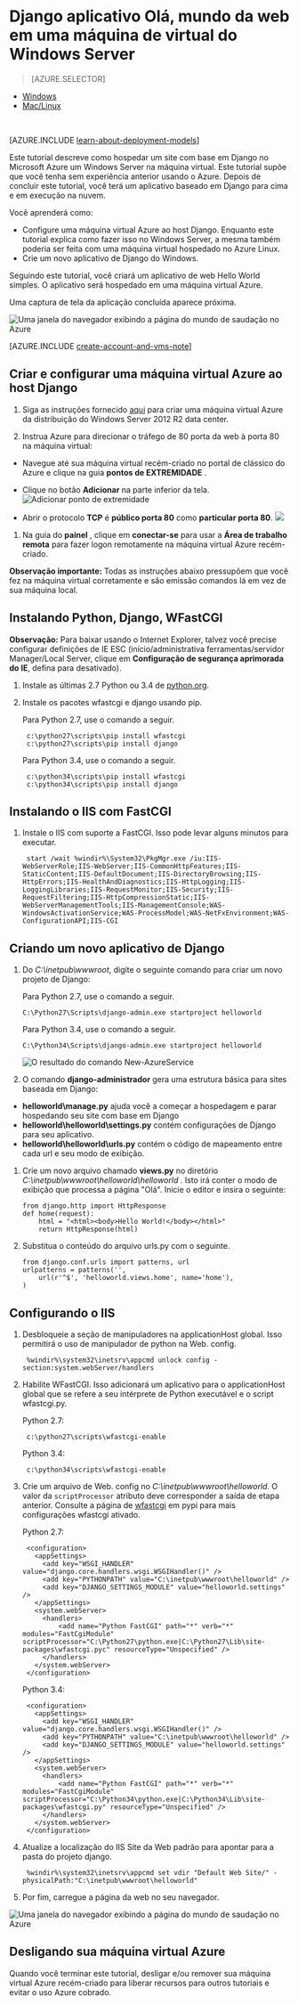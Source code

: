 <properties
    pageTitle="Python web app com Django | Microsoft Azure"
    description="Este tutorial ensina a hospedar um site com base em Django no Azure usando uma máquina virtual do Windows Server 2012 R2 análise usando o modelo clássico de implantação."
    services="virtual-machines-windows"
    documentationCenter="python"
    authors="huguesv"
    manager="wpickett"
    editor=""
    tags="azure-service-management"/>


<tags 
    ms.service="virtual-machines-windows" 
    ms.workload="web" 
    ms.tgt_pltfrm="vm-windows" 
    ms.devlang="python" 
    ms.topic="article" 
    ms.date="08/04/2015" 
    ms.author="huvalo"/>


# <a name="django-hello-world-web-application-on-a-windows-server-vm"></a>Django aplicativo Olá, mundo da web em uma máquina de virtual do Windows Server

> [AZURE.SELECTOR]
- [Windows](virtual-machines-windows-classic-python-django-web-app.md)
- [Mac/Linux](virtual-machines-linux-python-django-web-app.md)

<br>

[AZURE.INCLUDE [learn-about-deployment-models](../../includes/learn-about-deployment-models-classic-include.md)]
 

Este tutorial descreve como hospedar um site com base em Django no Microsoft Azure um Windows Server na máquina virtual. Este tutorial supõe que você tenha sem experiência anterior usando o Azure. Depois de concluir este tutorial, você terá um aplicativo baseado em Django para cima e em execução na nuvem.

Você aprenderá como:

* Configure uma máquina virtual Azure ao host Django. Enquanto este tutorial explica como fazer isso no Windows Server, a mesma também poderia ser feita com uma máquina virtual hospedado no Azure Linux.
* Crie um novo aplicativo de Django do Windows.

Seguindo este tutorial, você criará um aplicativo de web Hello World simples. O aplicativo será hospedado em uma máquina virtual Azure.

Uma captura de tela da aplicação concluída aparece próxima.

![Uma janela do navegador exibindo a página do mundo de saudação no Azure][1]

[AZURE.INCLUDE [create-account-and-vms-note](../../includes/create-account-and-vms-note.md)]

## <a name="creating-and-configuring-an-azure-virtual-machine-to-host-django"></a>Criar e configurar uma máquina virtual Azure ao host Django

1. Siga as instruções fornecido [aqui](virtual-machines-windows-classic-tutorial.md) para criar uma máquina virtual Azure da distribuição do Windows Server 2012 R2 data center.

1. Instrua Azure para direcionar o tráfego de 80 porta da web à porta 80 na máquina virtual:
 - Navegue até sua máquina virtual recém-criado no portal de clássico do Azure e clique na guia **pontos de EXTREMIDADE** .
 - Clique no botão **Adicionar** na parte inferior da tela.
    ![Adicionar ponto de extremidade](./media/virtual-machines-windows-classic-python-django-web-app/django-helloworld-addendpoint.png)

 - Abrir o protocolo **TCP** é **público porta 80** como **particular porta 80**.
![][port80]
1. Na guia do **painel** , clique em **conectar-se** para usar a **Área de trabalho remota** para fazer logon remotamente na máquina virtual Azure recém-criado.  

**Observação importante:** Todas as instruções abaixo pressupõem que você fez na máquina virtual corretamente e são emissão comandos lá em vez de sua máquina local.

## <a id="setup"> </a>Instalando Python, Django, WFastCGI

**Observação:** Para baixar usando o Internet Explorer, talvez você precise configurar definições de IE ESC (início/administrativa ferramentas/servidor Manager/Local Server, clique em **Configuração de segurança aprimorada do IE**, defina para desativado).

1. Instale as últimas 2.7 Python ou 3.4 de [python.org][].
1. Instale os pacotes wfastcgi e django usando pip.

    Para Python 2.7, use o comando a seguir.

        c:\python27\scripts\pip install wfastcgi
        c:\python27\scripts\pip install django

    Para Python 3.4, use o comando a seguir.

        c:\python34\scripts\pip install wfastcgi
        c:\python34\scripts\pip install django

## <a name="installing-iis-with-fastcgi"></a>Instalando o IIS com FastCGI

1. Instale o IIS com suporte a FastCGI.  Isso pode levar alguns minutos para executar.

        start /wait %windir%\System32\PkgMgr.exe /iu:IIS-WebServerRole;IIS-WebServer;IIS-CommonHttpFeatures;IIS-StaticContent;IIS-DefaultDocument;IIS-DirectoryBrowsing;IIS-HttpErrors;IIS-HealthAndDiagnostics;IIS-HttpLogging;IIS-LoggingLibraries;IIS-RequestMonitor;IIS-Security;IIS-RequestFiltering;IIS-HttpCompressionStatic;IIS-WebServerManagementTools;IIS-ManagementConsole;WAS-WindowsActivationService;WAS-ProcessModel;WAS-NetFxEnvironment;WAS-ConfigurationAPI;IIS-CGI

## <a name="creating-a-new-django-application"></a>Criando um novo aplicativo de Django

1.  Do *C:\inetpub\wwwroot*, digite o seguinte comando para criar um novo projeto de Django:

    Para Python 2.7, use o comando a seguir.

        C:\Python27\Scripts\django-admin.exe startproject helloworld

    Para Python 3.4, use o comando a seguir.

        C:\Python34\Scripts\django-admin.exe startproject helloworld

    ![O resultado do comando New-AzureService](./media/virtual-machines-windows-classic-python-django-web-app/django-helloworld-cmd-new-azure-service.png)

1.  O comando **django-administrador** gera uma estrutura básica para sites baseada em Django:

  -   **helloworld\manage.py** ajuda você a começar a hospedagem e parar hospedando seu site com base em Django
  -   **helloworld\helloworld\settings.py** contém configurações de Django para seu aplicativo.
  -   **helloworld\helloworld\urls.py** contém o código de mapeamento entre cada url e seu modo de exibição.

1.  Crie um novo arquivo chamado **views.py** no diretório *C:\inetpub\wwwroot\helloworld\helloworld* . Isto irá conter o modo de exibição que processa a página "Olá". Inicie o editor e insira o seguinte:

        from django.http import HttpResponse
        def home(request):
            html = "<html><body>Hello World!</body></html>"
            return HttpResponse(html)

1.  Substitua o conteúdo do arquivo urls.py com o seguinte.

        from django.conf.urls import patterns, url
        urlpatterns = patterns('',
            url(r'^$', 'helloworld.views.home', name='home'),
        )

## <a name="configuring-iis"></a>Configurando o IIS

1. Desbloqueie a seção de manipuladores na applicationHost global.  Isso permitirá o uso de manipulador de python na Web. config.

        %windir%\system32\inetsrv\appcmd unlock config -section:system.webServer/handlers

1. Habilite WFastCGI.  Isso adicionará um aplicativo para o applicationHost global que se refere a seu intérprete de Python executável e o script wfastcgi.py.

    Python 2.7:

        c:\python27\scripts\wfastcgi-enable

    Python 3.4:

        c:\python34\scripts\wfastcgi-enable

1. Crie um arquivo de Web. config no *C:\inetpub\wwwroot\helloworld*.  O valor da `scriptProcessor` atributo deve corresponder a saída de etapa anterior.  Consulte a página de [wfastcgi][] em pypi para mais configurações wfastcgi ativado.

    Python 2.7:

        <configuration>
          <appSettings>
            <add key="WSGI_HANDLER" value="django.core.handlers.wsgi.WSGIHandler()" />
            <add key="PYTHONPATH" value="C:\inetpub\wwwroot\helloworld" />
            <add key="DJANGO_SETTINGS_MODULE" value="helloworld.settings" />
          </appSettings>
          <system.webServer>
            <handlers>
                <add name="Python FastCGI" path="*" verb="*" modules="FastCgiModule" scriptProcessor="C:\Python27\python.exe|C:\Python27\Lib\site-packages\wfastcgi.pyc" resourceType="Unspecified" />
            </handlers>
          </system.webServer>
        </configuration>

    Python 3.4:

        <configuration>
          <appSettings>
            <add key="WSGI_HANDLER" value="django.core.handlers.wsgi.WSGIHandler()" />
            <add key="PYTHONPATH" value="C:\inetpub\wwwroot\helloworld" />
            <add key="DJANGO_SETTINGS_MODULE" value="helloworld.settings" />
          </appSettings>
          <system.webServer>
            <handlers>
                <add name="Python FastCGI" path="*" verb="*" modules="FastCgiModule" scriptProcessor="C:\Python34\python.exe|C:\Python34\Lib\site-packages\wfastcgi.py" resourceType="Unspecified" />
            </handlers>
          </system.webServer>
        </configuration>

1. Atualize a localização do IIS Site da Web padrão para apontar para a pasta do projeto django.

        %windir%\system32\inetsrv\appcmd set vdir "Default Web Site/" -physicalPath:"C:\inetpub\wwwroot\helloworld"

1. Por fim, carregue a página da web no seu navegador.

![Uma janela do navegador exibindo a página do mundo de saudação no Azure][1]


## <a name="shutting-down-your-azure-virtual-machine"></a>Desligando sua máquina virtual Azure

Quando você terminar este tutorial, desligar e/ou remover sua máquina virtual Azure recém-criado para liberar recursos para outros tutoriais e evitar o uso Azure cobrado.

[1]: ./media/virtual-machines-windows-classic-python-django-web-app/django-helloworld-browser-azure.png

[port80]: ./media/virtual-machines-windows-classic-python-django-web-app/django-helloworld-port80.png

[Web Platform Installer]: http://www.microsoft.com/web/downloads/platform.aspx
[Python.org]: https://www.python.org/downloads/
[wfastcgi]: https://pypi.python.org/pypi/wfastcgi
